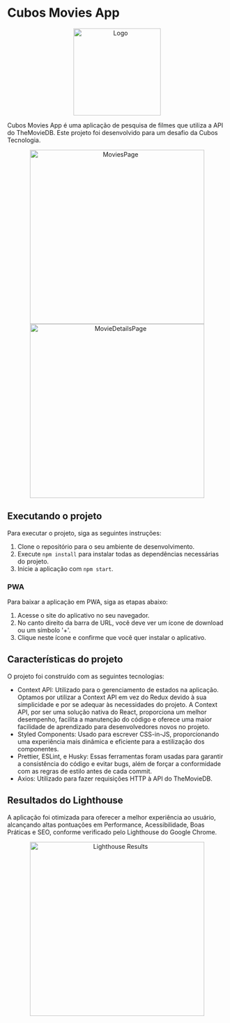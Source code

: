 # Cubos Movies App 

<p align="center">
  <img src="%PUBLIC_URL%/images/github/branding.png" alt="Logo" width="200" height="200">
</p>

Cubos Movies App é uma aplicação de pesquisa de filmes que utiliza a API do TheMovieDB. Este projeto foi desenvolvido para um desafio da Cubos Tecnologia.

<p align="center">
  <img src="URL-DA-IMAGEM-MOVIESPAGE" alt="MoviesPage" width="400">
  <img src="URL-DA-IMAGEM-MOVIEDETAILSPAGE" alt="MovieDetailsPage" width="400">
</p>

## Executando o projeto

Para executar o projeto, siga as seguintes instruções:

1. Clone o repositório para o seu ambiente de desenvolvimento.
2. Execute `npm install` para instalar todas as dependências necessárias do projeto.
3. Inicie a aplicação com `npm start`.

### PWA

Para baixar a aplicação em PWA, siga as etapas abaixo:

1. Acesse o site do aplicativo no seu navegador.
2. No canto direito da barra de URL, você deve ver um ícone de download ou um símbolo '+'.
3. Clique neste ícone e confirme que você quer instalar o aplicativo.

## Características do projeto

O projeto foi construído com as seguintes tecnologias:

- Context API: Utilizado para o gerenciamento de estados na aplicação. Optamos por utilizar a Context API em vez do Redux devido à sua simplicidade e por se adequar às necessidades do projeto. A Context API, por ser uma solução nativa do React, proporciona um melhor desempenho, facilita a manutenção do código e oferece uma maior facilidade de aprendizado para desenvolvedores novos no projeto.
- Styled Components: Usado para escrever CSS-in-JS, proporcionando uma experiência mais dinâmica e eficiente para a estilização dos componentes.
- Prettier, ESLint, e Husky: Essas ferramentas foram usadas para garantir a consistência do código e evitar bugs, além de forçar a conformidade com as regras de estilo antes de cada commit.
- Axios: Utilizado para fazer requisições HTTP à API do TheMovieDB.

## Resultados do Lighthouse

A aplicação foi otimizada para oferecer a melhor experiência ao usuário, alcançando altas pontuações em Performance, Acessibilidade, Boas Práticas e SEO, conforme verificado pelo Lighthouse do Google Chrome.

<p align="center">
  <img src="URL-DA-IMAGEM-LIGHTHOUSE" alt="Lighthouse Results" width="400">
</p>
